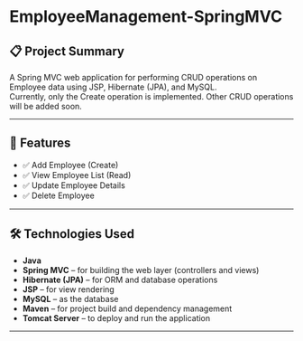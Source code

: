 # EmployeeManagement-SpringMVC

## 📋 Project Summary

A Spring MVC web application for performing CRUD operations on Employee data using JSP, Hibernate (JPA), and MySQL.  
Currently, only the Create operation is implemented. Other CRUD operations will be added soon.

---

## 🚀 Features

- ✅ Add Employee (Create)
- ✅ View Employee List (Read)
- ✅ Update Employee Details 
- ✅ Delete Employee

---

## 🛠 Technologies Used

- **Java**
- **Spring MVC** – for building the web layer (controllers and views)
- **Hibernate (JPA)** – for ORM and database operations
- **JSP** – for view rendering
- **MySQL** – as the database
- **Maven** – for project build and dependency management
- **Tomcat Server** – to deploy and run the application

---



